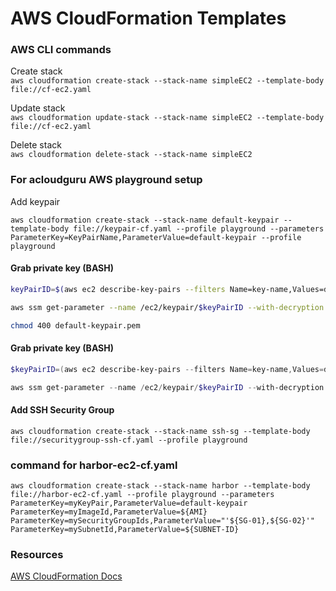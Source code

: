 # AWS CloudFormation Templates


### AWS CLI commands

Create stack <br>
`aws cloudformation create-stack --stack-name simpleEC2 --template-body file://cf-ec2.yaml`

Update stack <br>
`aws cloudformation update-stack --stack-name simpleEC2 --template-body file://cf-ec2.yaml`

Delete stack <br>
`aws cloudformation delete-stack --stack-name simpleEC2`


### For acloudguru AWS playground setup

Add keypair <br>
```
aws cloudformation create-stack --stack-name default-keypair --template-body file://keypair-cf.yaml --profile playground --parameters ParameterKey=KeyPairName,ParameterValue=default-keypair --profile playground
```

#### Grab private key (BASH)
```bash
keyPairID=$(aws ec2 describe-key-pairs --filters Name=key-name,Values=default-keypair --query KeyPairs[*].KeyPairId --output text --profile playground)

aws ssm get-parameter --name /ec2/keypair/$keyPairID --with-decryption --query Parameter.Value --output text --profile playground > default-keypair.pem

chmod 400 default-keypair.pem
```

#### Grab private key (BASH)
``` Powershell
$keyPairID=(aws ec2 describe-key-pairs --filters Name=key-name,Values=default-keypair --query KeyPairs[*].KeyPairId --output text --profile playground)

aws ssm get-parameter --name /ec2/keypair/$keyPairID --with-decryption --query Parameter.Value --output text --profile playground | Out-File -FilePath default-keypair.pem
```

#### Add SSH Security Group
```
aws cloudformation create-stack --stack-name ssh-sg --template-body file://securitygroup-ssh-cf.yaml --profile playground
```

### command for harbor-ec2-cf.yaml
```
aws cloudformation create-stack --stack-name harbor --template-body file://harbor-ec2-cf.yaml --profile playground --parameters ParameterKey=myKeyPair,ParameterValue=default-keypair ParameterKey=myImageId,ParameterValue=${AMI} ParameterKey=mySecurityGroupIds,ParameterValue="'${SG-01},${SG-02}'" ParameterKey=mySubnetId,ParameterValue=${SUBNET-ID}
```



### Resources

[AWS CloudFormation Docs](https://docs.aws.amazon.com/cloudformation/)